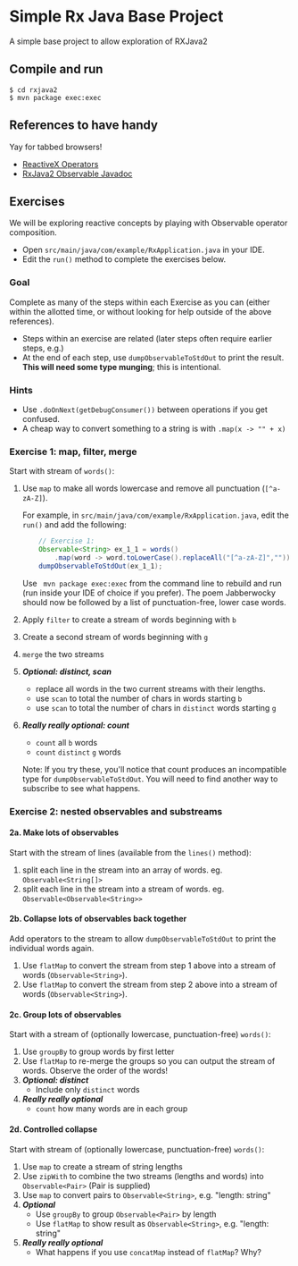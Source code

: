 # Simple Rx Java Base Project

A simple base project to allow exploration of RXJava2

## Compile and run

```console
$ cd rxjava2
$ mvn package exec:exec
```

## References to have handy

Yay for tabbed browsers!

* [ReactiveX Operators](http://reactivex.io/documentation/operators.html)
* [RxJava2 Observable Javadoc](http://reactivex.io/RxJava/2.x/javadoc/2.0.8/io/reactivex/Observable.html)

## Exercises

We will be exploring reactive concepts by playing with Observable operator composition.

* Open `src/main/java/com/example/RxApplication.java` in your IDE.
* Edit the `run()` method to complete the exercises below.

### Goal

Complete as many of the steps within each Exercise as you can (either within the allotted time, or without looking for help outside of the above references).

* Steps within an exercise are related (later steps often require earlier steps, e.g.)
* At the end of each step, use `dumpObservableToStdOut` to print the result.
**This will need some type munging**; this is intentional.

### Hints

* Use `.doOnNext(getDebugConsumer())` between operations if you get confused.
* A cheap way to convert something to a string is with `.map(x -> "" + x)`

### Exercise 1: map, filter, merge

Start with stream of `words()`:

1. Use `map` to make all words lowercase and remove all punctuation (`[^a-zA-Z]`).

    For example, in `src/main/java/com/example/RxApplication.java`, edit the `run()` and add the following:

    ```java
        // Exercise 1:
        Observable<String> ex_1_1 = words()
            .map(word -> word.toLowerCase().replaceAll("[^a-zA-Z]",""));
        dumpObservableToStdOut(ex_1_1);
    ```

    Use ` mvn package exec:exec` from the command line to rebuild and run (run inside your IDE of choice if you prefer). The poem Jabberwocky should now be followed by a list of punctuation-free, lower case words. 

2. Apply `filter` to create a stream of words beginning with `b`
3. Create a second stream of words beginning with `g`
4. `merge` the two streams
5. ***Optional: distinct, scan***
    * replace all words in the two current streams with their lengths.
    * use `scan` to total the number of chars in words starting `b`
    * use `scan` to total the number of chars in `distinct` words starting `g`
6. ***Really really optional: count***
    * `count` all `b` words
    * `count` `distinct` `g` words

    Note: If you try these, you'll notice that count produces an incompatible type for `dumpObservableToStdOut`. You will need to find another way to subscribe to see what happens.

### Exercise 2: nested observables and substreams

#### 2a. Make lots of observables

Start with the stream of lines (available from the `lines()` method):

1. split each line in the stream into an array of words. eg. `Observable<String[]>`
2. split each line in the stream into a stream of words. eg. `Observable<Observable<String>>`

#### 2b. Collapse lots of observables back together

Add operators to the stream to allow `dumpObservableToStdOut` to print the individual words again.

1. Use `flatMap` to convert the stream from step 1 above into a stream of words (`Observable<String>`).
2. Use `flatMap` to convert the stream from step 2 above into a stream of words (`Observable<String>`).

#### 2c. Group lots of observables

Start with a stream of (optionally lowercase, punctuation-free) `words()`:

1. Use `groupBy` to group words by first letter
2. Use `flatMap` to re-merge the groups so you can output the stream of words. Observe the order of the words!
3. ***Optional: distinct***
    * Include only `distinct` words
4. ***Really really optional***
    * `count` how many words are in each group

#### 2d. Controlled collapse

Start with stream of (optionally lowercase, punctuation-free) `words()`:

1. Use `map` to create a stream of string lengths
2. Use `zipWith` to combine the two streams (lengths and words) into `Observable<Pair>` (Pair is supplied)
3. Use `map` to convert pairs to `Observable<String>`, e.g. "length: string"
4. ***Optional***
    * Use `groupBy` to group `Observable<Pair>` by length
    * Use `flatMap` to show result as `Observable<String>`, e.g. "length: string"
5. ***Really really optional***
    * What happens if you use `concatMap` instead of `flatMap`? Why?
